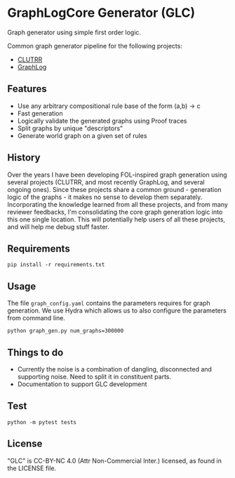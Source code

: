 # GraphLogCore Generator (GLC)

Graph generator using simple first order logic.

Common graph generator pipeline for the following projects:

- [CLUTRR](https://github.com/facebookresearch/clutrr)
- [GraphLog](https://github.com/facebookresearch/graphlog)

## Features

- Use any arbitrary compositional rule base of the form (a,b) -> c
- Fast generation
- Logically validate the generated graphs using Proof traces
- Split graphs by unique "descriptors"
- Generate world graph on a given set of rules

## History

Over the years I have been developing FOL-inspired graph generation using several projects (CLUTRR, and most recently GraphLog, and several ongoing ones). Since these projects share a common ground - generation logic of the graphs - it makes no sense to develop them separately. Incorporating the knowledge learned from all these projects, and from many reviewer feedbacks, I'm consolidating the core graph generation logic into this one single location. This will potentially help users of all these projects, and will help me debug stuff faster.

## Requirements

```
pip install -r requirements.txt
```

## Usage

The file `graph_config.yaml` contains the parameters requires for graph generation. We use Hydra which allows us to also configure the parameters from command line.

```
python graph_gen.py num_graphs=300000
```

## Things to do

- Currently the noise is a combination of dangling, disconnected and supporting noise. Need to split it in constituent parts.
- Documentation to support GLC development

## Test

```
python -m pytest tests
```

## License

"GLC" is CC-BY-NC 4.0 (Attr Non-Commercial Inter.) licensed, as found in the LICENSE file.